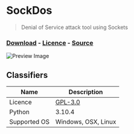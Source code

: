 # SockDos

> Denial of Service attack tool using Sockets

### [Download](https://github.com/hazelpill/SockDos/releases/latest) - [Licence](https://github.com/hazelpill/SockDos/blob/main/LICENSE) - [Source](https://github.com/hazelpill/SockDos/tree/main/source)

<img src="https://github.com/hazelpill/SockDos/tree/main/images/img1.png" alt="Preview Image">

## Classifiers

| Name | Description |
| --- | --- |
| Licence | [GPL-3.0](https://github.com/hazelpill/SockDos/blob/main/LICENSE) |
| Python | 3.10.4 |
| Supported OS | Windows, OSX, Linux |
